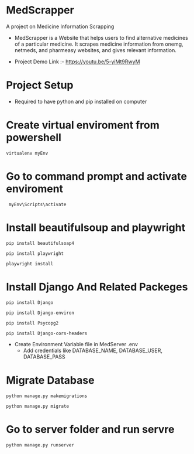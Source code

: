 # MedScrapper
 A project on Medicine Information Scrapping
 
 - MedScrapper is a Website that helps users to find alternative medicines of a particular medicine. It scrapes medicine information from onemg, netmeds, and pharmeasy websites,  and gives relevant information.
 
 - Project Demo Link :- https://youtu.be/5-yiMt9RwyM

# Project Setup
- Required to have python and pip installed on computer
# Create virtual enviroment from powershell
```
virtualenv myEnv
```
# Go to command prompt and activate enviroment
```
 myEnv\Scripts\activate
```
# Install beautifulsoup and playwright
```
pip install beautifulsoap4 
```
```
pip install playwright
```
```
playwright install
```
# Install Django And Related Packeges
```
pip install Django
```
```
pip install Django-environ
```
```
pip install Psycopg2
```
```
pip install Django-cors-headers
```
- Create Environment Variable file in MedServer .env
  - Add credentials like DATABASE_NAME, DATABASE_USER, DATABASE_PASS

# Migrate Database
```
python manage.py makemigrations
```
```
python manage.py migrate
```

# Go to server folder and run servre
```
python manage.py runserver
```

